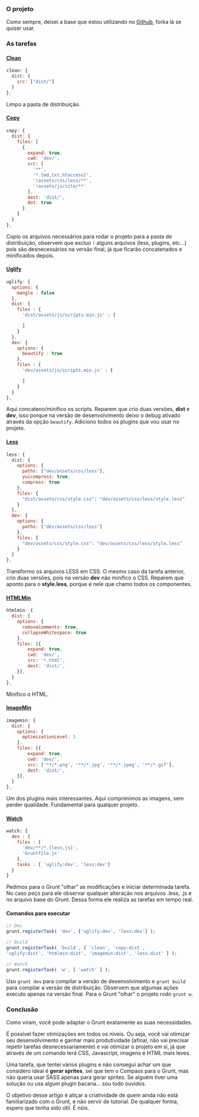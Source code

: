 ### O projeto

Como sempre, deixei a base que estou utilizando no [Github](https://github.com/LFeh/Grunt-Base), forka lá se quiser usar.

### As tarefas

#### [Clean](https://github.com/gruntjs/grunt-contrib-clean)

````js
clean: {
  dist: {
    src: ["dist/"]
  }
},
````

Limpo a pasta de distribuição.

#### [Copy](https://github.com/gruntjs/grunt-contrib-copy)

````js
copy: {
  dist: {
    files: [
      {
        expand: true,
        cwd: 'dev/',
        src: [
          '**',
          '*.{md,txt,htaccess}',
          '!assets/css/less/**',
          '!assets/js/site/**'
        ],
        dest: 'dist/',
        dot: true
      }
    ]
  }
},
````

Copio os arquivos necessários para rodar o projeto para a pasta de distribuição, observem que excluo `!` alguns arquivos (less, plugins, etc...) pois são desnecessários na versão final, já que ficarão concatenados e minificados depois.

#### [Uglify](https://github.com/gruntjs/grunt-contrib-uglify)

````js
uglify: {
  options: {
    mangle : false
  },
  dist: {
    files : {
      'dist/assets/js/scripts.min.js' : [

      ]
    }
  },
  dev: {
    options: {
      beautify : true
    },
    files : {
      'dev/assets/js/scripts.min.js' : [

      ]
    }
  }
},
````

Aqui concateno/minifico os scripts. Reparem que crio duas versões, **dist** e **dev**, isso porque na versão de desenvolvimento deixo o debug ativado através da opção `beautify`. Adiciono todos os plugins que vou usar no projeto.

#### [Less](https://github.com/gruntjs/grunt-contrib-less)

````js
less: {
  dist: {
    options: {
      paths: ["dev/assets/css/less"],
      yuicompress: true,
      compress: true
    },
    files: {
      "dist/assets/css/style.css": "dev/assets/css/less/style.less"
    }
  },
  dev: {
    options: {
      paths: ["dev/assets/css/less"]
    },
    files: {
      "dev/assets/css/style.css": "dev/assets/css/less/style.less"
    }
  }
},
````

Transformo os arquivos LESS em CSS. O mesmo caso da tarefa anterior, crio duas versões, pois na versão **dev** não minifico o CSS. Reparem que aponto para o **style.less**, porque é nele que chamo todos os componentes.

#### [HTMLMin](https://github.com/gruntjs/grunt-contrib-htmlmin)

````js
htmlmin: {
  dist: {
    options: {
      removeComments: true,
      collapseWhitespace: true
    },
    files: [{
        expand: true,
        cwd: 'dev/',
        src: '*.html',
        dest: 'dist/',
    }],
  }
},
````

Minifico o HTML.

#### [ImageMin](https://github.com/gruntjs/grunt-contrib-imagemin)

````js
imagemin: {
  dist: {
    options: {
      optimizationLevel: 3
    },
    files: [{
        expand: true,
        cwd: 'dev/',
        src: ['**/*.png', '**/*.jpg', '**/*.jpeg', '**/*.gif'],
        dest: 'dist/',
    }],
  }
},
````

Um dos plugins mais interessantes. Aqui comprimimos as imagens, sem perder qualidade. Fundamental para qualquer projeto.

#### [Watch](https://github.com/gruntjs/grunt-contrib-watch)

````js
watch: {
  dev : {
    files : [
      'dev/**/*.{less,js}',
      'Gruntfile.js'
    ],
    tasks : [ 'uglify:dev', 'less:dev']
  }
}
````

Pedimos para o Grunt "olhar" as modificações e iniciar determinada tarefa. No caso peço para ele observar qualquer alteração nos arquivos .less, .js e no arquivo base do Grunt. Dessa forma ele realiza as tarefas em tempo real.

#### Comandos para executar

````js
// Dev
grunt.registerTask( 'dev', ['uglify:dev', 'less:dev'] );

// Build
grunt.registerTask( 'build', [ 'clean', 'copy:dist',
'uglify:dist', 'htmlmin:dist', 'imagemin:dist', 'less:dist' ] );

// Watch
grunt.registerTask( 'w', [ 'watch' ] );
````

Uso `grunt dev` para compilar a versão de desenvolvimento e `grunt build` para compilar a versão de distribuição. Observem que algumas ações executo apenas na versão final. Para o Grunt "olhar" o projeto rodo `grunt w`.

### Conclusão

Como viram, você pode adaptar o Grunt exatamente as suas necessidades.

É possível fazer otimizações em todos os níveis. Ou seja, você vai otimizar seu desenvolvimento e ganhar mais produtividade (afinal, não vai precisar repetir tarefas desnecessariamente) e vai otimizar o projeto em sí, já que através de um comando terá CSS, Javascript, imagens e HTML mais leves.

Uma tarefa, que tentei vários plugins e não consegui achar um que considero ideal é **gerar sprites**, sei que tem o Compass para o Grunt, mas não queria usar SASS apenas para gerar sprites. Se alguém tiver uma solução ou usa algum plugin bacana... sou todo ouvidos.

O objetivo desse artigo é atiçar a criatividade de quem ainda não está familiarizado com o Grunt, e não servir de tutorial. De qualquer forma, espero que tenha sido útil. É nóis.
